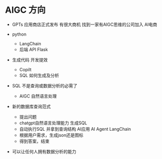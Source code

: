 # AIGC 方向

- GPTs 应用商店正式发布
  有很大商机
  找到一家有AIGC思维的公司加入 AI电商

- python 
  - LangChain
  - 后端 API Flask

- 生成代码 开发提效
  - Copilt
  - SQL 如何生成及分析

- SQL 不是查询或数据分析的必需了
  - AIGC 自然语言处理

- 新的数据库查询范式
  - 提出问题
  - chatgpt自然语言处理能力 生成SQL
  - 自动执行SQL 并拿到查询结构 AI应用 AI Agent LangChain
  - 根据用户需求，生成json还是图标
  - 得到答案，结束

- 可以让任何人拥有数据分析的能力